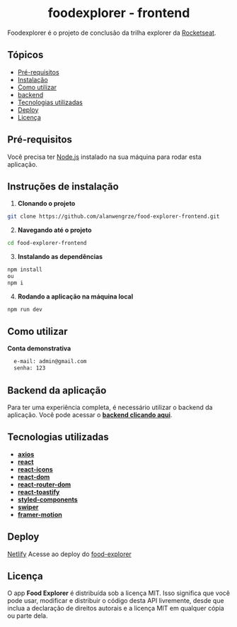 <h1 align="center"> foodexplorer - frontend</h1>

Foodexplorer é o projeto de conclusão da trilha explorer da [Rocketseat](https://www.rocketseat.com.br/).

## Tópicos
  - [Pré-requisitos](#pré-requisitos)
  - [Instalação](#instruções-de-instalação)
  - [Como utilizar](#como-utilizar)
  - [backend](#backend-da-aplicação)
  - [Tecnologias utilizadas](#tecnologias-utilizadas)
  - [Deploy](#deploy)
  - [Licença](#licença)
## Pré-requisitos
Você precisa ter [Node.js](https://nodejs.org) instalado na sua máquina para rodar esta aplicação.

## Instruções de instalação

1. **Clonando o projeto**
```bash
git clone https://github.com/alanwengrze/food-explorer-frontend.git
```
2. **Navegando até o projeto**

```bash
cd food-explorer-frontend
```
3. **Instalando as dependências**
```bash
npm install
ou
npm i
```
4. **Rodando a aplicação na máquina local**
```bash
npm run dev
```
## Como utilizar
**Conta demonstrativa**
```bash
  e-mail: admin@gmail.com
  senha: 123
```


## Backend da aplicação
Para ter uma experiência completa, é necessário utilizar o backend da aplicação. Você pode acessar o [**backend clicando aqui**](https://github.com/alanwengrze/food-explorer-api).

## Tecnologias utilizadas
- [**axios**](https://axios-http.com/)
- [**react**](https://reactjs.org/)
- [**react-icons**](https://react-icons.github.io/react-icons/)
- [**react-dom**](https://reactjs.org/)
- [**react-router-dom**](https://reactrouter.com/web/guides/quick-start)
- [**react-toastify**](https://fkhadra.github.io/react-toastify/introduction)
- [**styled-components**](https://styled-components.com/)
- [**swiper**](https://swiperjs.com/)
- [**framer-motion**](https://www.framer.com/motion/)

## Deploy
[Netlify](https://app.netlify.com/)
Acesse ao deploy do [food-explorer](alnfoodexplorer.netlify.app/)

## Licença

O app **Food Explorer** é distribuída sob a licença MIT. Isso significa que você pode usar, modificar e distribuir o código desta API livremente, desde que inclua a declaração de direitos autorais e a licença MIT em qualquer cópia ou parte dela.